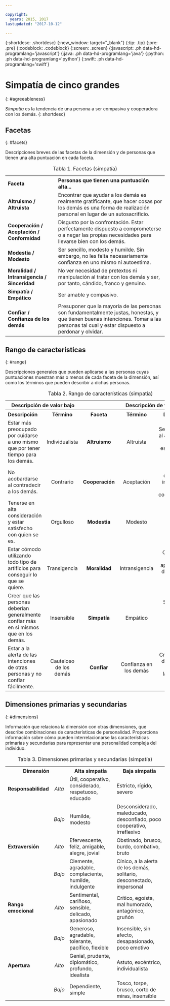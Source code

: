 ```yaml
---

copyright:
  years: 2015, 2017
lastupdated: "2017-10-12"

---
```


{:shortdesc: .shortdesc}
{:new_window: target="_blank"}
{:tip: .tip}
{:pre: .pre}
{:codeblock: .codeblock}
{:screen: .screen}
{:javascript: .ph data-hd-programlang='javascript'}
{:java: .ph data-hd-programlang='java'}
{:python: .ph data-hd-programlang='python'}
{:swift: .ph data-hd-programlang='swift'}

# Simpatía de cinco grandes
{: #agreeableness}

*Simpatía* es la tendencia de una persona a ser compasiva y cooperadora con los demás.
{: shortdesc}

## Facetas
{: #facets}

Descripciones breves de las facetas de la dimensión y de personas que tienen una alta puntuación en cada faceta.

<table>
  <caption>Tabla 1. Facetas (simpatía)</caption>
  <tr>
    <th style="text-align:left">Faceta</th>
    <th style="text-align:left">Personas que tienen una puntuación alta...</th>
  </tr>
  <tr>
    <td><strong>Altruismo / Altruista</strong></td>
    <td>Encontrar que ayudar a los demás es realmente gratificante, que hacer
    cosas por los demás es una forma de realización personal en lugar
    de un autosacrificio.</td>
  </tr>
  <tr>
    <td><strong>Cooperación / Aceptación / Conformidad</strong></td>
    <td>Disgusto por la confrontación. Estar perfectamente dispuesto a comprometerse
    o a negar las propias necesidades para llevarse bien con los demás.</td>
  </tr>
  <tr>
    <td><strong>Modestia / Modesto</strong></td>
    <td>Ser sencillo, modesto y humilde. Sin embargo, no les falta
    necesariamente confianza en uno mismo ni autoestima.</td>
  </tr>
  <tr>
    <td><strong>Moralidad / Intransigencia / Sinceridad</strong></td>
    <td>No ver necesidad de pretextos ni manipulación al tratar con los
    demás y ser, por tanto, cándido, franco y genuino.</td>
  </tr>
  <tr>
    <td><strong>Simpatía / Empático</strong></td>
    <td>Ser amable y compasivo.</td>
  </tr>
  <tr>
    <td><strong>Confiar / Confianza de los demás</strong></td>
    <td>Presuponer que la mayoría de las personas son fundamentalmente justas, honestas, y
    que tienen buenas intenciones. Tomar a las personas tal cual y estar dispuesto
    a perdonar y olvidar.</td>
  </tr>
</table>

## Rango de características
{: #range}

Descripciones generales que pueden aplicarse a las personas cuyas puntuaciones muestran más o menos de cada faceta de la dimensión, así como los términos que pueden describir a dichas personas.

<table>
  <caption>Tabla 2. Rango de características (simpatía)</caption>
  <tr>
    <th colspan="2" style="text-align:center">Descripción de valor bajo</th>
    <th></th>
    <th colspan="2" style="text-align:center">Descripción de valor alto</th>
  </tr>
  <tr>
    <th style="text-align:left; width:23%">Descripción</th>
    <th style="text-align:center; width:16%">Término</th>
    <th style="text-align:center; width:16%">Faceta</th>
    <th style="text-align:center; width:16%">Término</th>
    <th style="text-align:right">Descripción</th>
  </tr>
  <tr>
    <td style="text-align:left">Estar más preocupado por cuidarse a uno mismo que por tener tiempo para los demás.</td>
    <td style="text-align:center">Individualista</td>
    <td style="text-align:center"><strong>Altruismo</strong></td>
    <td style="text-align:center">Altruista</td>
    <td style="text-align:right">Sentirse pleno al ayudar a los demás y esforzarse en hacerlo.</td>
  </tr>
  <tr>
    <td style="text-align:left">No acobardarse al contradecir a los demás.</td>
    <td style="text-align:center">Contrario</td>
    <td style="text-align:center"><strong>Cooperación</strong></td>
    <td style="text-align:center">Aceptación</td>
    <td style="text-align:right">Fácil de complacer e intenta evitar la confrontación.</td>
  </tr>
  <tr>
    <td style="text-align:left">Tenerse en alta consideración y estar satisfecho con quien se es.</td>
    <td style="text-align:center">Orgulloso</td>
    <td style="text-align:center"><strong>Modestia</strong></td>
    <td style="text-align:center">Modesto</td>
    <td style="text-align:right">Estar incómodo siendo el centro de atención.</td>
  </tr>
  <tr>
    <td style="text-align:left">Estar cómodo utilizando todo tipo de artificios para conseguir lo que se quiere.</td>
    <td style="text-align:center">Transigencia</td>
    <td style="text-align:center"><strong>Moralidad</strong></td>
    <td style="text-align:center">Intransigencia</td>
    <td style="text-align:right">Creer que es incorrecto aprovecharse de los demás para sacar ventaja.</td>
  </tr>
  <tr>
    <td style="text-align:left">Creer que las personas deberían generalmente confiar más en sí mismos que en los demás.</td>
    <td style="text-align:center">Insensible</td>
    <td style="text-align:center"><strong>Simpatía</strong></td>
    <td style="text-align:center">Empático</td>
    <td style="text-align:right">Sentir lo que sienten los demás y sentir compasión hacia ellos.</td>
  </tr>
  <tr>
    <td style="text-align:left">Estar a la alerta de las intenciones de otras personas y no confiar fácilmente.</td>
    <td style="text-align:center">Cauteloso de los demás</td>
    <td style="text-align:center"><strong>Confiar</strong></td>
    <td style="text-align:center">Confianza en los demás</td>
    <td style="text-align:right">Creer lo mejor de los demás y confiar en las personas fácilmente.</td>
  </tr>
</table>

## Dimensiones primarias y secundarias
{: #dimensions}

Información que relaciona la dimensión con otras dimensiones, que describe combinaciones de características de personalidad. Proporciona información sobre cómo pueden interrelacionarse las características primarias y secundarias para representar una personalidad compleja del individuo.

<table>
  <caption>Tabla 3. Dimensiones primarias y secundarias (simpatía)</caption>
  <tr>
    <th colspan="2" style="width:30%">Dimensión</th>
    <th style="width:35%">Alta simpatía</th>
    <th style="width:35%">Baja simpatía</th>
  </tr>
  <tr>
    <td style="text-align:left"><strong>Responsabilidad</strong></td>
    <td style="text-align:center"><em>Alta</em></td>
    <td>Útil, cooperativo, considerado, respetuoso, educado</td>
    <td>Estricto, rígido, severo</td>
  </tr>
  <tr>
    <td></td>
    <td style="text-align:center"><em>Bajo</em></td>
    <td>Humilde, modesto</td>
    <td>Desconsiderado, maleducado, desconfiado, poco cooperativo, irreflexivo</td>
  </tr>
  <tr>
    <td style="text-align:left"><strong>Extraversión</strong></td>
    <td style="text-align:center"><em>Alto</em></td>
    <td>Efervescente, feliz, amigable, alegre, jovial</td>
    <td>Obstinado, brusco, burdo, combativo, bruto</td>
  </tr>
  <tr>
    <td></td>
    <td style="text-align:center"><em>Bajo</em></td>
    <td>Clemente, agradable, complaciente, humilde, indulgente</td>
    <td>Cínico, a la alerta de los demás, solitario, desconectado, impersonal</td>
  </tr>
  <tr>
    <td style="text-align:left"><strong>Rango emocional</strong></td>
    <td style="text-align:center"><em>Alto</em></td>
    <td>Sentimental, cariñoso, sensible, delicado, apasionado</td>
    <td>Crítico, egoísta, mal humorado, antagónico, gruñón</td>
  </tr>
  <tr>
    <td></td>
    <td style="text-align:center"><em>Bajo</em></td>
    <td>Generoso, agradable, tolerante, pacífico, flexible</td>
    <td>Insensible, sin afecto, desapasionado, poco emotivo</td>
  </tr>
  <tr>
    <td style="text-align:left"><strong>Apertura</strong></td>
    <td style="text-align:center"><em>Alto</em></td>
    <td>Genial, prudente, diplomático, profundo, idealista</td>
    <td>Astuto, excéntrico, individualista</td>
  </tr>
  <tr>
    <td></td>
    <td style="text-align:center"><em>Bajo</em></td>
    <td>Dependiente, simple</td>
    <td>Tosco, torpe, brusco, corto de miras, insensible</td>
  </tr>
</table>

